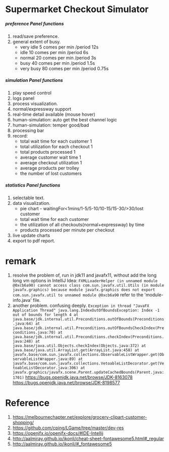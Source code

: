 # Supermarket Checkout Simulator


##### preference Panel functions
1. read/save preference.
2. general extent of busy.
    - very idle 5 comes per min /period 12s
    - idle 10 comes per min /period 6s
    - normal 20 comes per min /period 3s
    - busy 40 comes per min /period 1.5s
    - very busy 80 comes per min /period 0.75s

##### simulation Panel functions
1. play speed control
2. logs panel
3. process visualization.
4. normal/expressway support
5. real-time detail available (mouse hover) 
5. human-simulation: auto get the best channel logic
5. human-simulation: temper good/bad
5. processing bar
6. record:
    - total wait time for each customer 1
    - total utilization for each checkout 1
    - total products processed 1
    - average customer wait time 1 
    - average checkout utilization 1
    - average products per trolley
    - the number of lost customers
##### statistics Panel functions
1. selectable text.
2. data visualization.
    - pie chart - waitingFor<1mins/1-5/5-10/10-15/15-30/>30/lost customer
    - total wait time for each customer
    - the utilization of all checkouts(normal+expressway) by time
    - products processed per minute per checkout
3. live update charts
2. export to pdf report.

# remark

1. resolve the problem of, run in jdk11 and javafx11, without add the long long vm options in IntelliJ Idea:
`
FXMLLoaderHelper (in unnamed module @0xcb6a90) cannot access class com.sun.javafx.util.Utils (in module javafx.graphics) because module javafx.graphics does not export com.sun.javafx.util to unnamed module @0xcb6a90
`
refer to the 'module-info.java' file.
2. another problem. confusing deeply.
`
Exception in thread "JavaFX Application Thread" java.lang.IndexOutOfBoundsException: Index -1 out of bounds for length 4
	at java.base/jdk.internal.util.Preconditions.outOfBounds(Preconditions.java:64)
	at java.base/jdk.internal.util.Preconditions.outOfBoundsCheckIndex(Preconditions.java:70)
	at java.base/jdk.internal.util.Preconditions.checkIndex(Preconditions.java:248)
	at java.base/java.util.Objects.checkIndex(Objects.java:372)
	at java.base/java.util.ArrayList.get(ArrayList.java:458)
	at javafx.base/com.sun.javafx.collections.ObservableListWrapper.get(ObservableListWrapper.java:89)
	at javafx.base/com.sun.javafx.collections.VetoableListDecorator.get(VetoableListDecorator.java:306)
	at javafx.graphics/javafx.scene.Parent.updateCachedBounds(Parent.java:1701)
`
https://bugs.openjdk.java.net/browse/JDK-8163078
https://bugs.openjdk.java.net/browse/JDK-8198577


# Reference
1. https://melbournechapter.net/explore/grocery-clipart-customer-shopping/
2. https://github.com/cping/LGame/tree/master/dev-res
3. https://openjfx.io/openjfx-docs/#IDE-Intellij
4. http://aalmiray.github.io/ikonli/cheat-sheet-fontawesome5.html#_regular
5. http://aalmiray.github.io/ikonli/#_fontawesome5